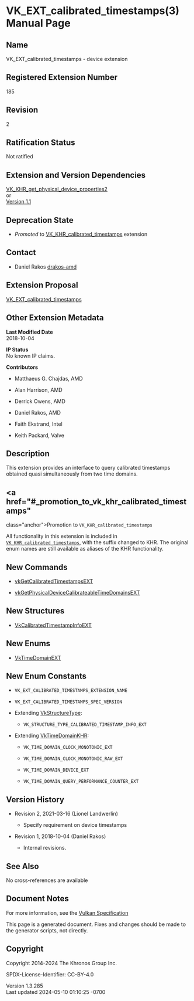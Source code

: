 # VK_EXT_calibrated_timestamps(3) Manual Page

## Name

VK_EXT_calibrated_timestamps - device extension



## <a href="#_registered_extension_number" class="anchor"></a>Registered Extension Number

185

## <a href="#_revision" class="anchor"></a>Revision

2

## <a href="#_ratification_status" class="anchor"></a>Ratification Status

Not ratified

## <a href="#_extension_and_version_dependencies" class="anchor"></a>Extension and Version Dependencies

[VK_KHR_get_physical_device_properties2](https://registry.khronos.org/vulkan/specs/1.3-extensions/man/html/VK_KHR_get_physical_device_properties2.html)  
or  
[Version 1.1](#versions-1.1)  

## <a href="#_deprecation_state" class="anchor"></a>Deprecation State

- *Promoted* to
  [VK_KHR_calibrated_timestamps](https://registry.khronos.org/vulkan/specs/1.3-extensions/man/html/VK_KHR_calibrated_timestamps.html)
  extension

## <a href="#_contact" class="anchor"></a>Contact

- Daniel Rakos <a
  href="https://github.com/KhronosGroup/Vulkan-Docs/issues/new?body=%5BVK_EXT_calibrated_timestamps%5D%20@drakos-amd%0A*Here%20describe%20the%20issue%20or%20question%20you%20have%20about%20the%20VK_EXT_calibrated_timestamps%20extension*"
  target="_blank" rel="nofollow noopener"><em></em>drakos-amd</a>

## <a href="#_extension_proposal" class="anchor"></a>Extension Proposal

[VK_EXT_calibrated_timestamps](https://github.com/KhronosGroup/Vulkan-Docs/tree/main/proposals/VK_EXT_calibrated_timestamps.adoc)

## <a href="#_other_extension_metadata" class="anchor"></a>Other Extension Metadata

**Last Modified Date**  
2018-10-04

**IP Status**  
No known IP claims.

**Contributors**  
- Matthaeus G. Chajdas, AMD

- Alan Harrison, AMD

- Derrick Owens, AMD

- Daniel Rakos, AMD

- Faith Ekstrand, Intel

- Keith Packard, Valve

## <a href="#_description" class="anchor"></a>Description

This extension provides an interface to query calibrated timestamps
obtained quasi simultaneously from two time domains.

## <a href="#_promotion_to_vk_khr_calibrated_timestamps"
class="anchor"></a>Promotion to `VK_KHR_calibrated_timestamps`

All functionality in this extension is included in
[`VK_KHR_calibrated_timestamps`](https://registry.khronos.org/vulkan/specs/1.3-extensions/man/html/VK_KHR_calibrated_timestamps.html),
with the suffix changed to KHR. The original enum names are still
available as aliases of the KHR functionality.

## <a href="#_new_commands" class="anchor"></a>New Commands

- [vkGetCalibratedTimestampsEXT](https://registry.khronos.org/vulkan/specs/1.3-extensions/man/html/vkGetCalibratedTimestampsEXT.html)

- [vkGetPhysicalDeviceCalibrateableTimeDomainsEXT](https://registry.khronos.org/vulkan/specs/1.3-extensions/man/html/vkGetPhysicalDeviceCalibrateableTimeDomainsEXT.html)

## <a href="#_new_structures" class="anchor"></a>New Structures

- [VkCalibratedTimestampInfoEXT](https://registry.khronos.org/vulkan/specs/1.3-extensions/man/html/VkCalibratedTimestampInfoEXT.html)

## <a href="#_new_enums" class="anchor"></a>New Enums

- [VkTimeDomainEXT](https://registry.khronos.org/vulkan/specs/1.3-extensions/man/html/VkTimeDomainEXT.html)

## <a href="#_new_enum_constants" class="anchor"></a>New Enum Constants

- `VK_EXT_CALIBRATED_TIMESTAMPS_EXTENSION_NAME`

- `VK_EXT_CALIBRATED_TIMESTAMPS_SPEC_VERSION`

- Extending [VkStructureType](https://registry.khronos.org/vulkan/specs/1.3-extensions/man/html/VkStructureType.html):

  - `VK_STRUCTURE_TYPE_CALIBRATED_TIMESTAMP_INFO_EXT`

- Extending [VkTimeDomainKHR](https://registry.khronos.org/vulkan/specs/1.3-extensions/man/html/VkTimeDomainKHR.html):

  - `VK_TIME_DOMAIN_CLOCK_MONOTONIC_EXT`

  - `VK_TIME_DOMAIN_CLOCK_MONOTONIC_RAW_EXT`

  - `VK_TIME_DOMAIN_DEVICE_EXT`

  - `VK_TIME_DOMAIN_QUERY_PERFORMANCE_COUNTER_EXT`

## <a href="#_version_history" class="anchor"></a>Version History

- Revision 2, 2021-03-16 (Lionel Landwerlin)

  - Specify requirement on device timestamps

- Revision 1, 2018-10-04 (Daniel Rakos)

  - Internal revisions.

## <a href="#_see_also" class="anchor"></a>See Also

No cross-references are available

## <a href="#_document_notes" class="anchor"></a>Document Notes

For more information, see the <a
href="https://registry.khronos.org/vulkan/specs/1.3-extensions/html/vkspec.html#VK_EXT_calibrated_timestamps"
target="_blank" rel="noopener">Vulkan Specification</a>

This page is a generated document. Fixes and changes should be made to
the generator scripts, not directly.

## <a href="#_copyright" class="anchor"></a>Copyright

Copyright 2014-2024 The Khronos Group Inc.

SPDX-License-Identifier: CC-BY-4.0

Version 1.3.285  
Last updated 2024-05-10 01:10:25 -0700
